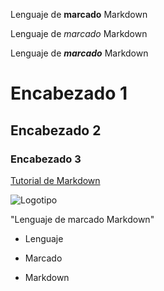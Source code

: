 Lenguaje de **marcado** Markdown

Lenguaje de _marcado_ Markdown

Lenguaje de **_marcado_** Markdown

# Encabezado 1
## Encabezado 2
### Encabezado 3
[Tutorial de Markdown](https://www.markdowntutorial.com/)

![Logotipo](/F:/DAM/ED/SaioaFernandez-Actividades2-UT8/markdown.svg)

"Lenguaje de marcado Markdown"

* Lenguaje

* Marcado

* Markdown
